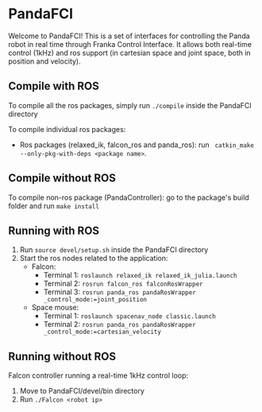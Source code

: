 # PandaFCI
Welcome to PandaFCI! This is a set of interfaces for controlling the Panda robot in real time through Franka Control Interface. It allows both real-time control (1kHz) and ros support (in cartesian space and joint space, both in position and velocity).

## Compile with ROS
To compile all the ros packages, simply run `./compile` inside the PandaFCI directory

To compile individual ros packages:
* Ros packages (relaxed\_ik, falcon\_ros and panda\_ros): run ` catkin_make --only-pkg-with-deps <package name>`.

## Compile without ROS
To compile non-ros package (PandaController): go to the package's build folder and run `make install`

## Running with ROS
1. Run `source devel/setup.sh` inside the PandaFCI directory
2. Start the ros nodes related to the application:
    * Falcon:
		- Terminal 1: `roslaunch relaxed_ik relaxed_ik_julia.launch`
		- Terminal 2: `rosrun falcon_ros falconRosWrapper`
		- Terminal 3: `rosrun panda_ros pandaRosWrapper _control_mode:=joint_position`
	* Space mouse:
	    - Terminal 1: `roslaunch spacenav_node classic.launch`
	    - Terminal 2: `rosrun panda_ros pandaRosWrapper _control_mode:=cartesian_velocity`


## Running without ROS
Falcon controller running a real-time 1kHz control loop:
1. Move to PandaFCI/devel/bin directory
2. Run `./Falcon <robot ip>`
